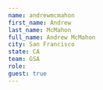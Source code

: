 ```yaml
---
name: andrewmcmahon
first_name: Andrew
last_name: McMahon
full_name: Andrew McMahon
city: San Francisco
state: CA
team: GSA
role:
guest: true
---
```

